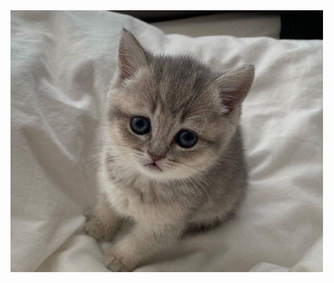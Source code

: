 <img align="center" src="https://github.com/Alexxxxand/mediafiles/blob/main/photo_2024-03-03_12-44-49.jpg" width=500>

